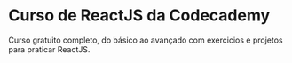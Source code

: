# Curso de ReactJS da Codecademy
Curso gratuito completo, do básico ao avançado com exercicios e projetos para praticar ReactJS.
